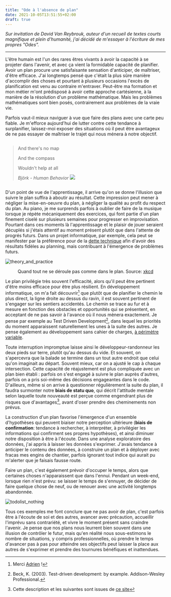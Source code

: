 ```yaml
---
title: "Ode à l'absence de plan"
date: 2021-10-05T13:51:55+02:00
draft: true
---
```



<em>
Sur invitation de David Van Reybrouk, auteur d'un recueil de textes courts
magnifique et plein d'humanité, j'ai décidé de m'essayer à l'écriture de mes
propres "Odes".
</em>

-----


L'être humain est l'un des rares êtres vivants à avoir la capacité à se
projeter dans l'avenir, et avec ça vient la formidable capacité de planifier.
Avoir un plan procure une satisfaisante sensation d'anticiper, de maîtriser,
d'être efficace. J'ai longtemps pensé que c'était la plus sûre manière
d'accomplir des choses et pourtant à plusieurs occasions l'excès de 
planification est venu au
contraire m'entraver. Peut-être ma formation et mon métier m'ont prédisposé à
avoir cette approche cartésienne, à la manière de la résolution d'un problème
mathématique. Mais les problèmes mathématiques sont bien posés, contrairement
aux problèmes de la vraie vie.

Parfois vaut-il mieux naviguer à vue que faire des plans avec une carte peu
fiable. Je m'efforce aujourd'hui de lutter contre cette tendance à 
surplanifier, laissez-moi exposer des situations où il peut être avantageux de 
ne pas essayer de maîtriser le trajet qui nous ménera à notre objectif.


<div style="-webkit-column-count: 2; -moz-column-count: 2; column-count: 2; -webkit-column-rule: 1px dotted #e0e0e0; -moz-column-rule: 1px dotted #e0e0e0; column-rule: 1px dotted #e0e0e0;">
    <div style="display: inline-block;">
<p>
<blockquote>
And there's no map

And the compass

Wouldn't help at all


*Björk - Human Behavior*
</blockquote>
</p>
    </div>
    <div style="display: inline-block;">
      <img src="/images/bjork.jpeg">
   </div>
</div>


D'un point de vue de l'apprentissage, il arrive qu'on se donne l'illusion que
suivre le plan suffira à aboutir au résultat. Cette impression peut mener à 
négliger la mise-en-oeuvre du plan, à négliger la qualité au profit du respect 
du plan. Au piano, je me surprends parfois à oublier de faire de la
musique lorsque je répète mécaniquement des exercices, qui font partie d'un
plan finement ciselé sur plusieurs semaines pour progresser en improvisation.
Pourtant dans ces moments là l'apprentissage et le plaisir de jouer seraient
décuplés si j'étais attentif au moment présent plutôt que dans l'attente de
progrés futurs. Dans un projet informatique, par exemple, cela peut se 
manifester par la préférence pour de la [dette 
technique](https://fr.wikipedia.org/wiki/Dette_technique) afin d'avoir des 
résultats fidèles au planning, mais contribuant à l'émergence de problèmes 
futurs. 

![theory_and_practice](/images/xkcd_plan.png)
<p style="text-align: center;">Quand tout ne se déroule pas comme dans le plan. 
Source: <a href="https://xkced.com/1319/">xkcd</a></p>

Le plan privilégie très souvent l'efficacité, alors qu'il peut être pertinent
d'être moins efficace pour être plus résilient. En développement informatique,
on m'a fait découvrir[^Adrien] que plutôt que de planifier le chemin le plus 
direct, la
ligne droite au dessus du ravin, il est souvent
pertinent de s'engager sur les sentiers accidentés. Le chemin se trace au fur 
et à mesure en fonction des obstacles et opportunités qui se présentent, en
acceptant de ne pas savoir à l'avance où il nous mènera exactement. Je pense 
par exemple au Test Driven Development[^TDD], dans lequel les priorités du 
moment apparaissent naturellement les unes à la suite des autres. Je pense 
également au développement sans cahier de charges, [à périmètre 
variable](https://f14e.fr/2021/04/22/perimetre-variable/).

Toute interruption impromptue laisse ainsi le développeur-randonneur les deux pieds
sur terre, plutôt qu'au dessus du vide. Et souvent, on s'apercevra que la
balade se termine dans un tout autre endroit que celui qu'on imaginait au
départ. Souvent mieux, car on a ajusté le cap à chaque intersection. Cette
capacité de réajustement est plus compliquée avec un plan bien établi : parfois 
on s'est engagé à suivre le plan auprès d'autres, parfois on a pris soi-même 
des décisions engageantes dans le code. D'ailleurs, même si on arrive à 
questionner régulièrement la suite du plan, il faudra surmonter notre
**biais de statu quo**, qui décrit l'attitude mentale selon laquelle toute nouveauté
est perçue comme engendrant plus de risques que d'avantages[^1], avant d'oser
prendre des cheminements non prévus.

La construction d'un plan favorise l'émergence d'un ensemble d'hypothèses qui
peuvent biaiser notre perception ultérieure (**biais de confirmation**:
tendance à rechercher, à interpréter, à privilégier les informations qui
confirment ses propres hypothèses), et ainsi diminuer notre disposition à être
à l'écoute. Dans une analyse exploratoire des
données, j'ai appris à laisser les données s'exprimer. J'avais tendance à
anticiper le contenu des données, à construire un plan et à déployer avec
fracas mes engins de chantier, parfois ignorant tout indice qui aurait pu
m'alerter que je faisais fausse route.

Faire un plan, c'est également prévoir d'occuper le temps, alors que certaines 
choses n'apparaissent que dans l'ennui. Pendant un week-end, lorsque rien n'est 
prévu: se laisser le temps de s'ennuyer, de décider de faire quelque chose de 
neuf, ou de renouer avec une activité longtemps abandonnée.

![todolist_nothing](/images/todolist_nothing.jpg)

Tous ces exemples me font conclure que ne pas avoir de plan, c'est parfois
être à l'écoute de soi et des autres, avancer avec précaution, accueillir l'imprévu
sans contrariété, et vivre le moment présent sans craindre l'avenir. Je pense
que nos plans nous leurrent bien souvent dans une illusion de contrôler le
futur, mais qu'en réalité nous sous-estimons le nombre de situations, y
compris professionnelles, où prendre le temps d'avancer pas à pas pour 
atteindre
ses objectifs peut laisser la place aux autres de s'exprimer et prendre des 
tournures bénéfiques et inattendues.


[^Adrien]: Merci [Adrien](https://adrienjoly.com/) !
[^TDD]: Beck, K. (2003). Test-driven development: by example. Addison-Wesley 
Professional.

[^1]: Cette description et les suivantes sont issues de [ce 
site](https://uxinlux.github.io/cognitive-biases/52-liste-fr/)
